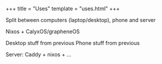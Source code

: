 +++
title = "Uses"
template = "uses.html"
+++

Split between computers (laptop/desktop), phone and server

Nixos + CalyxOS/grapheneOS

Desktop stuff from previous
Phone stuff from previous

Server: Caddy + nixos + ...

